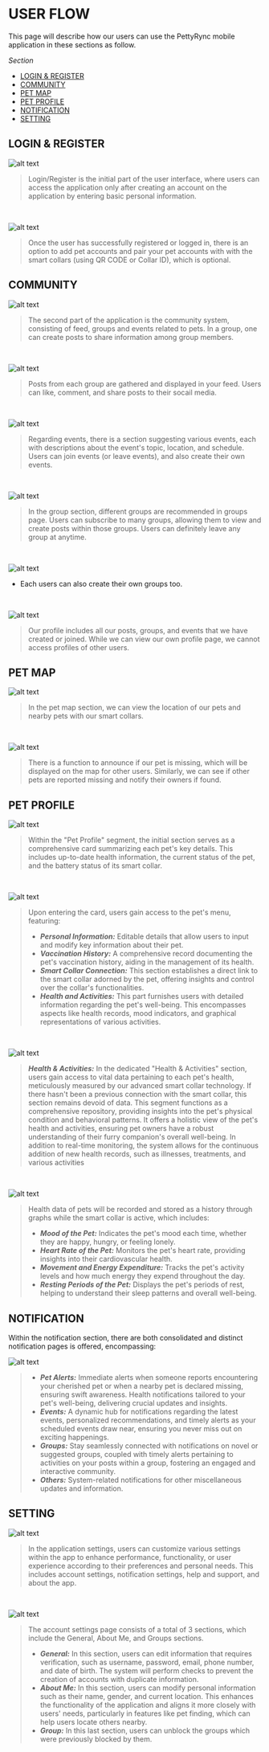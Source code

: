 # USER FLOW

This page will describe how our users can use the PettyRync mobile application in these sections as follow.

<div class="warning">

*Section*

- [LOGIN & REGISTER](#login--register)
- [COMMUNITY](#community)
- [PET MAP](#pet-map)
- [PET PROFILE](#pet-profile)
- [NOTIFICATION](#notification)
- [SETTING](#setting)

</div>

## LOGIN & REGISTER

![alt text](../../images/ux-xui/login1.png)

> Login/Register is the initial part of the user interface, where users can access the application only after creating an account on the application by entering basic personal information. 

<br>

![alt text](../../images/ux-xui/login2.png)

> Once the user has successfully registered or logged in, there is an option to add pet accounts and pair your pet accounts with with the smart collars (using QR CODE or Collar ID), which is optional.

## COMMUNITY

![alt text](../../images/ux-xui/commu1.png)

> The second part of the application is the community system, consisting of feed, groups and events related to pets. In a group, one can create posts to share information among group members.

<br>

![alt text](../../images/ux-xui/feed.png)

> Posts from each group are gathered and displayed in your feed. Users can like, comment, and share posts to their socail media.

<br>

![alt text](../../images/ux-xui/event.png)

>Regarding events, there is a section suggesting various events, each with descriptions about the event's topic, location, and schedule. Users can join events (or leave events), and also create their own events.

<br>

![alt text](../../images/ux-xui/group.png)

>In the group section, different groups are recommended in groups page. Users can subscribe to many groups, allowing them to view and create posts within those groups. Users can definitely leave any group at anytime.

<br>

![alt text](<../../images/ux-xui/create group.png>)

- Each users can also create their own groups too.

<br>

![alt text](../../images/ux-xui/myprofile.png)

> Our profile includes all our posts, groups, and events that we have created or joined. While we can view our own profile page, we cannot access profiles of other users.

## PET MAP

![alt text](<../../images/ux-xui/Pasted Graphic 18.png>)

> In the pet map section, we can view the location of our pets and nearby pets with our smart collars. 
<br>

![alt text](<../../images/ux-xui/Frame 1459.png>)

> There is a function to announce if our pet is missing, which will be displayed on the map for other users.
> Similarly, we can see if other pets are reported missing and notify their owners if found.

## PET PROFILE

![alt text](<../../images/ux-xui/Pasted Graphic 19.png>)

>Within the "Pet Profile" segment, the initial section serves as a comprehensive card summarizing each pet's key details. This includes up-to-date health information, the current status of the pet, and the battery status of its smart collar. 

<br>

![alt text](<../../images/ux-xui/Pasted Graphic 20.png>)

>Upon entering the card, users gain access to the pet's menu, featuring:
> - ***Personal Information:*** Editable details that allow users to input and modify key information about their pet.
> - ***Vaccination History:*** A comprehensive record documenting the pet's vaccination history, aiding in the management of its health.
> - ***Smart Collar Connection:*** This section establishes a direct link to the smart collar adorned by the pet, offering insights and control over the collar's functionalities.
> - ***Health and Activities:*** This part furnishes users with detailed information regarding the pet's well-being. This encompasses aspects like health records, mood indicators, and graphical representations of various activities.

<br>

![alt text](<../../images/ux-xui/Pasted Graphic 23.png>)

> ***Health & Activities:***
>In the dedicated "Health & Activities" section, users gain access to vital data pertaining to each pet's health, meticulously measured by our advanced smart collar technology. If there hasn't been a previous connection with the smart collar, this section remains devoid of data. This segment functions as a comprehensive repository, providing insights into the pet's physical condition and behavioral patterns. It offers a holistic view of the pet's health and activities, ensuring pet owners have a robust understanding of their furry companion's overall well-being. In addition to real-time monitoring, the system allows for the continuous addition of new health records, such as illnesses, treatments, and various activities

<br>

![alt text](<../../images/ux-xui/Pasted Graphic 22.png>)

>Health data of pets will be recorded and stored as a history through graphs while the smart collar is active, which includes:
>
> - ***Mood of the Pet:*** Indicates the pet's mood each time, whether they are happy, hungry, or feeling lonely.
> - ***Heart Rate of the Pet:*** Monitors the pet's heart rate, providing insights into their cardiovascular health.
> - ***Movement and Energy Expenditure:*** Tracks the pet's activity levels and how much energy they expend throughout the day.
> - ***Resting Periods of the Pet:*** Displays the pet's periods of rest, helping to understand their sleep patterns and overall well-being.

## NOTIFICATION

Within  the notification section, there are both consolidated and distinct notification pages is offered, encompassing:

![alt text](<../../images/ux-xui/Frame 1460.png>)

> - ***Pet Alerts:*** Immediate alerts when someone reports encountering your cherished pet or when a nearby pet is declared missing, ensuring swift awareness. Health notifications tailored to your pet's well-being, delivering crucial updates and insights.
> - ***Events:*** A dynamic hub for notifications regarding the latest events, personalized recommendations, and timely alerts as your scheduled events draw near, ensuring you never miss out on exciting happenings.
> - ***Groups:*** Stay seamlessly connected with notifications on novel or suggested groups, coupled with timely alerts pertaining to activities on your posts within a group, fostering an engaged and interactive community.
> - ***Others:*** System-related notifications for other miscellaneous updates and information.

## SETTING

![alt text](<../../images/ux-xui/Frame 1463.png>)

>In the application settings, users can customize various settings within the app to enhance performance, functionality, or user experience according to their preferences and personal needs. This includes account settings, notification settings, help and support, and about the app.

<br>

![alt text](<../../images/ux-xui/Frame 1464.png>)

>The account settings page consists of a total of 3 sections, which include the General, About Me, and Groups sections.
>
> - ***General:*** In this section, users can edit information that requires verification, such as username, password, email, phone number, and date of birth. The system will perform checks to prevent the creation of accounts with duplicate information.
> - ***About Me:*** In this section, users can modify personal information such as their name, gender, and current location. This enhances the functionality of the application and aligns it more closely with users' needs, particularly in features like pet finding, which can help users locate others nearby.
> - ***Group:*** In this last section, users can unblock the groups which were previously blocked by them.

